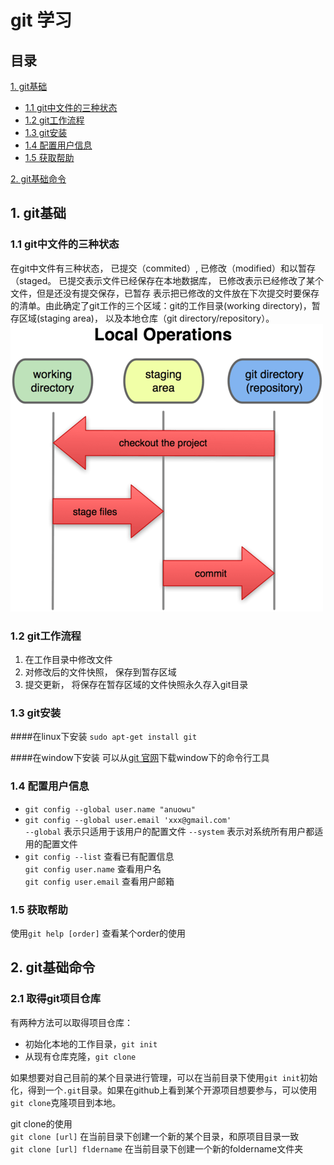 # git 学习

## 目录  

[1. git基础](#1.git基础)  
- [1.1 git中文件的三种状态](#1.1git中文件的三种状态)  
- [1.2 git工作流程](#1.2git工作流程)  
- [1.3 git安装](#1.3git安装)  
- [1.4 配置用户信息](#1.4配置用户信息)  
- [1.5 获取帮助](#1.5获取帮助)

[2. git基础命令](#2.git基础命令)

## 1. git基础
### 1.1 git中文件的三种状态
在git中文件有三种状态， 已提交（commited）, 已修改（modified）和以暂存（staged。
已提交表示文件已经保存在本地数据库， 已修改表示已经修改了某个文件，但是还没有提交保存，已暂存
表示把已修改的文件放在下次提交时要保存的清单。由此确定了git工作的三个区域：git的工作目录(working directory)，暂存区域(staging area)， 以及本地仓库（git directory/repository）。  
![图1.1](/images/git_working_area.png)
### 1.2 git工作流程
1. 在工作目录中修改文件
2. 对修改后的文件快照， 保存到暂存区域
3. 提交更新， 将保存在暂存区域的文件快照永久存入git目录

### 1.3 git安装
####在linux下安装
`sudo apt-get install git`

####在window下安装
可以从[git 官网](https://git-scm.com/download/win)下载window下的命令行工具

### 1.4 配置用户信息
+ `git config --global user.name "anuowu"`  
+ `git config --global user.email 'xxx@gmail.com'`  
`--global` 表示只适用于该用户的配置文件
`--system` 表示对系统所有用户都适用的配置文件
+ `git config --list` 查看已有配置信息  
`git config user.name` 查看用户名  
`git config user.email` 查看用户邮箱  

### 1.5 获取帮助
使用`git help [order]` 查看某个order的使用

## 2. git基础命令
### 2.1 取得git项目仓库
有两种方法可以取得项目仓库：
  + 初始化本地的工作目录，`git init`
  + 从现有仓库克隆，`git clone`  

如果想要对自己目前的某个目录进行管理，可以在当前目录下使用`git init`初始化，得到一个`.git`目录。如果在github上看到某个开源项目想要参与，可以使用`git clone`克隆项目到本地。

git clone的使用  
`git clone [url]` 在当前目录下创建一个新的某个目录，和原项目目录一致  
`git clone [url] fldername` 在当前目录下创建一个新的foldername文件夹  
